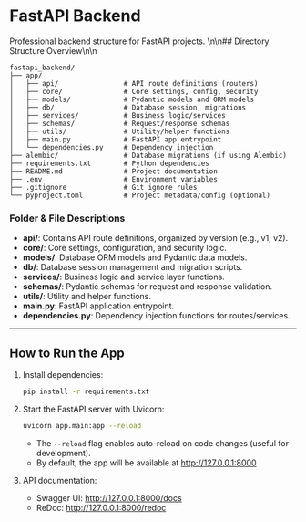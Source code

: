 # FastAPI Backend

Professional backend structure for FastAPI projects.
\n\n## Directory Structure Overview\n\n
```
fastapi_backend/
├── app/
│   ├── api/                # API route definitions (routers)
│   ├── core/               # Core settings, config, security
│   ├── models/             # Pydantic models and ORM models
│   ├── db/                 # Database session, migrations
│   ├── services/           # Business logic/services
│   ├── schemas/            # Request/response schemas
│   ├── utils/              # Utility/helper functions
│   ├── main.py             # FastAPI app entrypoint
│   └── dependencies.py     # Dependency injection
├── alembic/                # Database migrations (if using Alembic)
├── requirements.txt        # Python dependencies
├── README.md               # Project documentation
├── .env                    # Environment variables
├── .gitignore              # Git ignore rules
└── pyproject.toml          # Project metadata/config (optional)
```

### Folder & File Descriptions

  - **api/**: Contains API route definitions, organized by version (e.g., v1, v2).
  - **core/**: Core settings, configuration, and security logic.
  - **models/**: Database ORM models and Pydantic data models.
  - **db/**: Database session management and migration scripts.
  - **services/**: Business logic and service layer functions.
  - **schemas/**: Pydantic schemas for request and response validation.
  - **utils/**: Utility and helper functions.
  - **main.py**: FastAPI application entrypoint.
  - **dependencies.py**: Dependency injection functions for routes/services.

---

## How to Run the App

1. Install dependencies:
   ```bash
   pip install -r requirements.txt
   ```

2. Start the FastAPI server with Uvicorn:
   ```bash
   uvicorn app.main:app --reload
   ```
   - The `--reload` flag enables auto-reload on code changes (useful for development).
   - By default, the app will be available at http://127.0.0.1:8000

3. API documentation:
   - Swagger UI: http://127.0.0.1:8000/docs
   - ReDoc: http://127.0.0.1:8000/redoc

